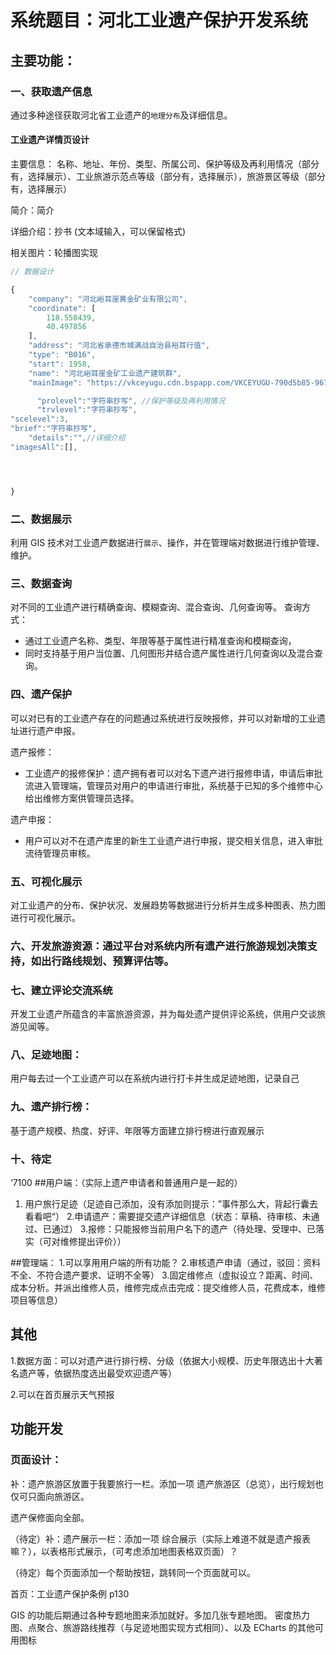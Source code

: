# 系统题目：河北工业遗产保护开发系统

## 主要功能：

### 一、获取遗产信息

通过多种途径获取河北省工业遗产的`地理分布`及详细信息。

#### 工业遗产详情页设计

主要信息：
名称、地址、年份、类型、所属公司、保护等级及再利用情况（部分有，选择展示）、工业旅游示范点等级（部分有，选择展示），旅游景区等级（部分有，选择展示）

简介：简介

详细介绍：抄书 (文本域输入，可以保留格式)

相关图片：轮播图实现

```js
// 数据设计

{
    "company": "河北峪耳崖黄金矿业有限公司",
    "coordinate": [
        118.558439,
        40.497856
    ],
    "address": "河北省承德市城满战自治县裕耳行值",
    "type": "B016",
    "start": 1958,
    "name": "河北峪耳崖金矿工业遗产建筑群",
    "mainImage": "https://vkceyugu.cdn.bspapp.com/VKCEYUGU-790d5b85-9674-4a89-9bcc-c0657ea369be/84da483a-4891-40c3-99be-ab35cb1b3e5f.png",

      "prolevel":"字符串抄写", //保护等级及再利用情况
      "trvlevel":"字符串抄写",
"scelevel":3,
"brief":"字符串抄写",
    "details":"",//详细介绍
"imagesAll":[],




}

```

### 二、数据展示

利用 GIS 技术对工业遗产数据进行`展示`、操作，并在管理端对数据进行维护管理、维护。

### 三、数据查询

对不同的工业遗产进行精确查询、模糊查询、混合查询、几何查询等。
查询方式：

- 通过工业遗产名称、类型、年限等基于属性进行精准查询和模糊查询，
- 同时支持基于用户当位置、几何图形并结合遗产属性进行几何查询以及混合查询。

### 四、遗产保护

可以对已有的工业遗产存在的问题通过系统进行反映报修，并可以对新增的工业遗址进行遗产申报。

遗产报修：

- 工业遗产的报修保护：遗产拥有者可以对名下遗产进行报修申请，申请后审批流进入管理端，管理员对用户的申请进行审批，系统基于已知的多个维修中心给出维修方案供管理员选择。

遗产申报：

- 用户可以对不在遗产库里的新生工业遗产进行申报，提交相关信息，进入审批流待管理员审核。

### 五、可视化展示

对工业遗产的分布、保护状况、发展趋势等数据进行分析并生成多种图表、热力图进行可视化展示。

### 六、开发旅游资源：通过平台对系统内所有遗产进行旅游规划决策支持，如出行路线规划、预算评估等。

### 七、建立评论交流系统

开发工业遗产所蕴含的丰富旅游资源，并为每处遗产提供评论系统，供用户交谈旅游见闻等。

### 八、足迹地图：

用户每去过一个工业遗产可以在系统内进行打卡并生成足迹地图，记录自己

### 九、遗产排行榜：

基于遗产规模、热度、好评、年限等方面建立排行榜进行直观展示

### 十、待定

‘7100 ##用户端：（实际上遗产申请者和普通用户是一起的）

1. 用户旅行足迹（足迹自己添加，没有添加则提示：”事件那么大，背起行囊去看看吧“） 2.申请遗产：需要提交遗产详细信息（状态：草稿、待审核、未通过、已通过） 3.报修：只能报修当前用户名下的遗产（待处理、受理中、已落实（可对维修提出评价））

##管理端： 1.可以享用用户端的所有功能？ 2.审核遗产申请（通过，驳回：资料不全、不符合遗产要求、证明不全等） 3.固定维修点（虚拟设立？距离、时间、成本分析。并派出维修人员，维修完成点击完成：提交维修人员，花费成本，维修项目等信息）

## 其他

1.数据方面：可以对遗产进行排行榜、分级（依据大小规模、历史年限选出十大著名遗产等，依据热度选出最受欢迎遗产等）

2.可以在首页展示天气预报

<!-- 2.通过 Electron 打包桌面应用，提供一个页面下载桌面应用，是一大亮点。不需要这个 -->

## 功能开发

### 页面设计：

补：遗产旅游区放置于我要旅行一栏。添加一项 遗产旅游区（总览），出行规划也仅可只面向旅游区。

遗产保修面向全部。

（待定）补：遗产展示一栏：添加一项 综合展示（实际上难道不就是遗产报表嘛？），以表格形式展示，（可考虑添加地图表格双页面）？

（待定）每个页面添加一个帮助按钮，跳转同一个页面就可以。

首页：工业遗产保护条例 p130

GIS 的功能后期通过各种专题地图来添加就好。多加几张专题地图。
密度热力图、点聚合、旅游路线推荐（与足迹地图实现方式相同）、以及 ECharts 的其他可用图标

